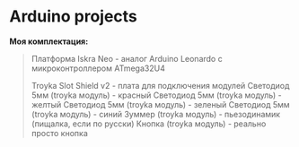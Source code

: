 # Arduino projects 

**Моя комплектация:** 

> Платформа Iskra Neo - аналог Arduino Leonardo с микроконтроллером ATmega32U4 
> 
> Troyka Slot Shield v2 - плата для подключения модулей 
> Светодиод 5мм (troyka модуль) - красный
> Светодиод 5мм (troyka модуль) - желтый
> Светодиод 5мм (troyka модуль) - зеленый 
> Светодиод 5мм (troyka модуль) - синий
> Зуммер (troyka модуль) - пьезодинамик (пищалка, если по русски) 
> Кнопка (troyka модуль) - реально просто кнопка 
>


